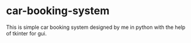 # car-booking-system
This is simple car booking system designed by me in python with the help of tkinter for gui.





















